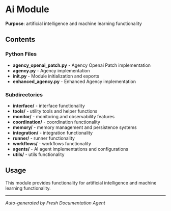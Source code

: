 # Ai Module

**Purpose**: artificial intelligence and machine learning functionality

## Contents

### Python Files

- **agency_openai_patch.py** - Agency Openai Patch implementation
- **agency.py** - Agency implementation
- **__init__.py** - Module initialization and exports
- **enhanced_agency.py** - Enhanced Agency implementation

### Subdirectories

- **interface/** - interface functionality
- **tools/** - utility tools and helper functions
- **monitor/** - monitoring and observability features
- **coordination/** - coordination functionality
- **memory/** - memory management and persistence systems
- **integration/** - integration functionality
- **runner/** - runner functionality
- **workflows/** - workflows functionality
- **agents/** - AI agent implementations and configurations
- **utils/** - utils functionality


## Usage

This module provides functionality for artificial intelligence and machine learning functionality.

---
*Auto-generated by Fresh Documentation Agent*